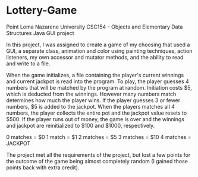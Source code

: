 # Lottery-Game

Point Loma Nazarene University
CSC154 - Objects and Elementary Data Structures
Java GUI project

In this project, I was assigned to create a game of my choosing that used a GUI, a separate class, animation and color using painting techniques, action listeners, my own accessor and mutator methods, and the ability to read and write to a file.

When the game initializes, a file containing the player's current winnings and current jackpot is read into the program. To play, the player guesses 4 numbers that will be matched by the program at random. Initiation costs $5, which is deducted from the winnings. However many numbers match determines how much the player wins. If the player guesses 3 or fewer numbers, $5 is added to the jackpot. When the players matches all 4 numbers, the player collects the entire pot and the jackpot value resets to $500. If the player runs out of money, the game is over and the winnings and jackpot are reinitialized to $100 and $1000, respectively.

0 matches = $0
1 match = $1
2 matches = $5
3 matches = $10
4 matches = JACKPOT

The project met all the requirements of the project, but lost a few points for the outcome of the game being almost completely random (I gained those points back with extra credit).
